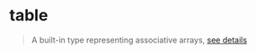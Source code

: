 # table  
> A built-in type representing associative arrays, [see details](https://www.lua.org/pil/2.5.html)  

<!-- toc -->
  

